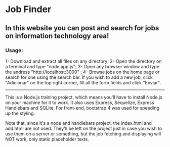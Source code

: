 # Job Finder

## In this website you can post and search for jobs on information technology area!

### Usage:

1- Download and extract all files on any directory;
2- Open the directory on a terminal and type "node app.js";
3- Open any browser window and type the andress "http://localhost:3000" ;
4- Browse jobs on the home page or search for one using the search bar. If you wish to add a new job, click "Adicionar" on the top right corner, fill all the form fields and click "Enviar".

<hr />

This is a Node.js training project, which means you'll have to install Node.js on your machine for it to work. It also uses Express, Sequelize, Express Handlebars and SQLite. For front-end, bootstrap 4 was used for speeding up the styling.

Note that, since it's a node and handlebars project, the index.html and add.html are not used. They'll be left on the project just in case you wish to use them on a server or something, but the job fetching and displaying will NOT work, only static placeholder texts.

